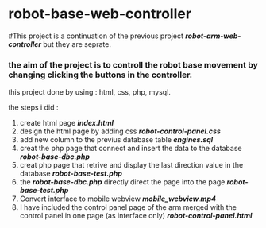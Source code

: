 # robot-base-web-controller
#This project is a continuation of the previous project ***robot-arm-web-controller*** but they are seprate.
### the aim of the project is to controll the robot base movement by changing clicking the buttons in the controller.


this project done by using : html, css, php, mysql.

the steps i did :
1. create html page ***index.html***
2. design the html page by adding css ***robot-control-panel.css***
3. add new column to the previus database table ***engines.sql***
4. creat the php page that connect and insert the data to the database ***robot-base-dbc.php***
5. creat php page that retrive and display the last direction value in the database ***robot-base-test.php***
6. the ***robot-base-dbc.php*** directly direct the page into the page ***robot-base-test.php***
7. Convert interface to mobile webview ***mobile_webview.mp4***
8. I have included the control panel page of the arm merged with the control panel in one page (as interface only) ***robot-control-panel.html***
